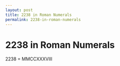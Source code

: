 ```yaml
---
layout: post
title: 2238 in Roman Numerals
permalink: 2238-in-roman-numerals
---
```


# 2238 in Roman Numerals

2238 = MMCCXXXVIII
